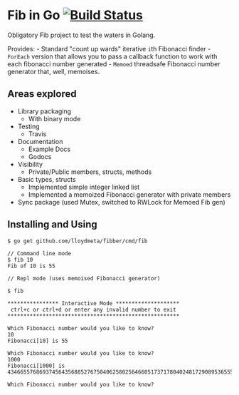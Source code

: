 # Fib in Go [![Build Status](https://travis-ci.org/lloydmeta/fibber.svg?branch=master)](https://travis-ci.org/lloydmeta/fibber)

Obligatory Fib project to test the waters in Golang.

Provides:
    - Standard "count up wards" iterative `i`th Fibonacci finder
    - `ForEach` version that allows you to pass a callback function to work with each fibonacci number generated
    - `Memoed` threadsafe Fibonacci number generator that, well, memoises.

## Areas explored

- Library packaging
    - With binary mode
- Testing
    - Travis
- Documentation
    - Example Docs
    - Godocs
- Visibility
    - Private/Public members, structs, methods
- Basic types, structs
    - Implemented simple integer linked list
    - Implemented a memoized Fibonacci generator with private members
- Sync package (used Mutex, switched to RWLock for Memoed Fib gen)

## Installing and Using

```
$ go get github.com/lloydmeta/fibber/cmd/fib

// Command line mode
$ fib 10
Fib of 10 is 55

// Repl mode (uses memoised Fibonacci generator)

$ fib

**************** Interactive Mode ********************
 ctrl+c or ctrl+d or enter any invalid number to exit
******************************************************

Which Fibonacci number would you like to know?
10
Fibonacci[10] is 55

Which Fibonacci number would you like to know?
1000
Fibonacci[1000] is 43466557686937456435688527675040625802564660517371780402481729089536555417949051890403879840079255169295922593080322634775209689623239873322471161642996440906533187938298969649928516003704476137795166849228875

Which Fibonacci number would you like to know?
```